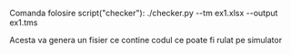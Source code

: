 Comanda folosire script("checker"):
./checker.py --tm ex1.xlsx --output ex1.tms

Acesta va genera un fisier ce contine codul ce poate fi rulat pe simulator